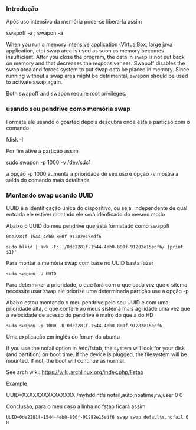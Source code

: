 ### Introdução
Após uso intensivo da memória pode-se libera-la assim

swapoff -a ; swapon -a

When you run a memory intensive application (VirtualBox, large java application, etc) swap area is used as soon as memory becomes insufficient. After you close the program, the data in swap is not put back on memory and that decreases the responsiveness. Swapoff disables the swap area and forces system to put swap data be placed in memory. Since running without a swap area might be detrimental, swapon should be used to activate swap again.

Both swapoff and swapon require root privileges.


### usando seu pendrive como memória swap

Formate ele usando o gparted
depois descubra onde está a partição com o comando

fdisk -l

Por fim ative a partição assim

sudo swapon -p 1000 -v /dev/sdc1

a opção -p 1000 aumenta a prioridade de seu uso
e opção -v mostra a saída do comando mais detalhada

### Montando swap usando UUID

  UUID é a identificação única do dispositivo, ou seja, independente
  de qual entrada ele estiver montado ele será idenficado do mesmo
  modo

 Abaixo o UUID do meu pendrive que está formatado como swapoff

    0de2281f-1544-4eb0-800f-91282e15edf6

    sudo blkid | awk -F: '/0de2281f-1544-4eb0-800f-91282e15edf6/ {print $1}'

 Para montar a memória swap com base no UUID basta fazer

    sudo swapon -U UUID

 Para determinar a prioridade, o que fará com o que cada vez que o sitema
 necessite usar swap ele priorize uma determinada partição use a opção -p

 Abaixo estou montando o meu pendrive pelo seu UUID e com uma prioridade
 alta, o que confere ao meus sistema mais agilidade uma vez que a
 velocidade de acesso do pendrive é mairo do que a do HD

    sudo swapon -p 1000 -U 0de2281f-1544-4eb0-800f-91282e15edf6


 Uma explicação em inglês do forum do ubuntu


 If you use the nofail option in /etc/fstab, the system will look for
 your disk (and partition) on boot time. If the device is plugged, the
 filesystem will be mounted. If not, the boot will continue as normal.

 See arch wiki: https://wiki.archlinux.org/index.php/Fstab

 Example

 UUID=XXXXXXXXXXXXXXX    /myhdd ntfs  nofail,auto,noatime,rw,user    0   0

 Conclusão, para o meu caso a linha no fstab ficará assim:

    UUID=0de2281f-1544-4eb0-800f-91282e15edf6 swap swap defaults,nofail 0 0

